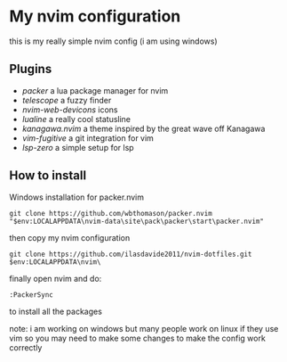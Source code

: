 # My nvim configuration
this is my really simple nvim config (i am using windows)

## Plugins
- *packer* a lua package manager for nvim
- *telescope* a fuzzy finder
- *nvim-web-devicons* icons
- *lualine* a really cool statusline
- *kanagawa.nvim* a theme inspired by the great wave off Kanagawa
- *vim-fugitive* a git integration for vim
- *lsp-zero* a simple setup for lsp

## How to install
Windows installation for packer.nvim
```
git clone https://github.com/wbthomason/packer.nvim "$env:LOCALAPPDATA\nvim-data\site\pack\packer\start\packer.nvim"
```

then copy my nvim configuration
```
git clone https://github.com/ilasdavide2011/nvim-dotfiles.git $env:LOCALAPPDATA\nvim\
```
finally open nvim and do:
```
:PackerSync
```
to install all the packages

note: i am working on windows but many people work on linux if they use vim so you may need to make some changes to make the config work correctly
